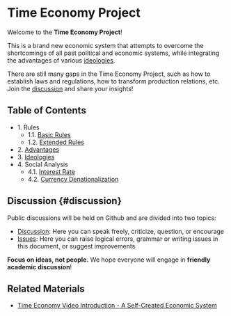 # Time Economy Project

Welcome to the **Time Economy Project**!

This is a brand new economic system that attempts to overcome the shortcomings of all past political and economic systems, while integrating the advantages of various [ideologies](3.意识形态.md).

There are still many gaps in the Time Economy Project, such as how to establish laws and regulations, how to transform production relations, etc. Join the [discussion](#discussion) and share your insights!

## Table of Contents

- 1\. Rules
    - 1.1\. [Basic Rules](1.规则/1.1.基本规则.md)
    - 1.2\. [Extended Rules](1.规则/1.2.延伸规则.md)
- 2\. [Advantages](2.优势.md)
- 3\. [Ideologies](3.意识形态.md)
- 4\. Social Analysis
    - 4.1\. [Interest Rate](4.社会分析/4.1.利率.md)
    - 4.2\. [Currency Denationalization](4.社会分析/4.2.货币非国家化.md)

## Discussion {#discussion}

Public discussions will be held on Github and are divided into two topics:

- [Discussion](https://github.com/cheanus/timesystem/discussions): Here you can speak freely, criticize, question, or encourage
- [Issues](https://github.com/cheanus/timesystem/issues): Here you can raise logical errors, grammar or writing issues in this document, or suggest improvements

**Focus on ideas, not people.** We hope everyone will engage in **friendly academic discussion**!

## Related Materials

- [Time Economy Video Introduction - A Self-Created Economic System](https://www.bilibili.com/video/BV1K2bhzWEb3)
